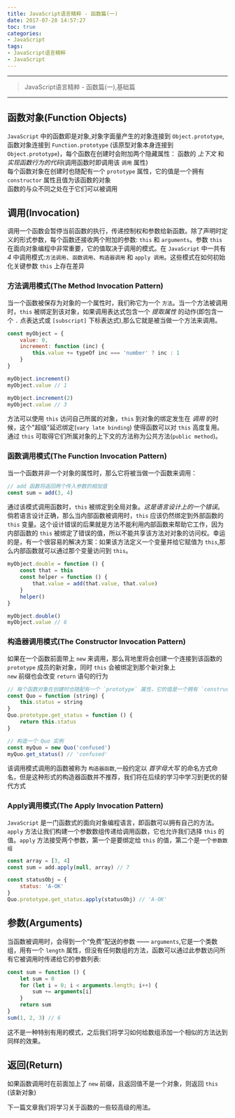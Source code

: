 ```yaml
---
title: JavaScript语言精粹 - 函数篇(一)
date: 2017-07-28 14:57:27
toc: true
categories:
- JavaScript
tags:
- JavaScript语言精粹
- JavaScript
---
```

-----

> JavaScript语言精粹 - 函数篇(一),基础篇

-----

## 函数对象(Function Objects)
`JavaScript` 中的函数即是对象,对象字面量产生的对象连接到 `Object.prototype`,函数对象连接到 `Function.prototype` (该原型对象本身连接到 `Object.prototype`)，每个函数在创建时会附加两个隐藏属性： 函数的 _上下文_ 和 _实现函数行为的代码_(调用函数时即调用该 `调用` 属性)  
每个函数对象在创建时也随配有一个 `prototype` 属性，它的值是一个拥有 `constructor` 属性且值为该函数的对象  
函数的与众不同之处在于它们可以被调用

## 调用(Invocation)
调用一个函数会暂停当前函数的执行，传递控制权和参数给新函数。除了声明时定义的形式参数，每个函数还接收两个附加的参数: `this` 和 `arguments`。参数 `this` 在面向对象编程中非常重要，它的值取决于调用的模式。在 `JavaScript` 中一共有 _4_ 中调用模式:`方法调用`、`函数调用`、`构造器调用` 和 `apply 调用`。这些模式在如何初始化关键参数 `this` 上存在差异

### 方法调用模式(The Method Invocation Pattern)
当一个函数被保存为对象的一个属性时，我们称它为一个 `方法`。当一个方法被调用时，`this` 被绑定到该对象，如果调用表达式包含一个 _提取属性_ 的动作(即包含一个 `.` 点表达式或 `[subscript]` 下标表达式),那么它就是被当做一个方法来调用。
```javascript
const myObject = {
    value: 0,
    increment: function (inc) {
        this.value += typeOf inc === 'number' ? inc : 1
    }
}

myObject.increment()
myObject.value // 1

myObject.increment(2)
myObject.value // 3
```
方法可以使用 `this` 访问自己所属的对象，`this` 到对象的绑定发生在 _调用_ 的时候，这个"超级"延迟绑定(`vary late binding`) 使得函数可以对 `this` 高度复用。通过 `this` 可取得它们所属对象的上下文的方法称为公共方法(`public method`)。

### 函数调用模式(The Function Invocation Pattern)
当一个函数并非一个对象的属性时，那么它将被当做一个函数来调用：
```javascript
// add 函数将返回两个传入参数的相加值
const sum = add(3, 4)
```
通过该模式调用函数时，`this` 被绑定到全局对象。_这是语言设计上的一个错误_。倘若语言设计正确，那么当内部函数被调用时，`this` 应该仍然绑定到外部函数的 `this` 变量。这个设计错误的后果就是方法不能利用内部函数来帮助它工作，因为内部函数的 `this` 被绑定了错误的值，所以不能共享该方法对对象的访问权。幸运的是，有一个很容易的解决方案：如果该方法定义一个变量并给它赋值为 `this`,那么内部函数就可以通过那个变量访问到 `this`。
```javascript
myObject.double = function () {
    const that = this
    const helper = function () {
        that.value = add(that.value, that.value)
    }
    helper()
}

myObject.double()
myObject.value // 6
```

### 构造器调用模式(The Constructor Invocation Pattern)
如果在一个函数前面带上 `new` 来调用，那么背地里将会创建一个连接到该函数的 `prototype` 成员的新对象，同时 `this` 会被绑定到那个新对象上  
`new` 前缀也会改变 `return` 语句的行为
```javascript
// 每个函数对象在创建时也随配有一个 `prototype` 属性，它的值是一个拥有 `constructor` 属性且值为该函数的对象
const Quo = function (string) {
    this.status = string
}
Quo.prototype.get_status = function () {
    return this.status
}

// 构造一个 Quo 实例
const myQuo = new Quo('confused')
myQuo.get_status() // 'confused'
```
该调用模式调用的函数被称为 `构造器函数`,一般约定以 _首字母大写_ 的命名方式命名，但是这种形式的构造器函数并不推荐，我们将在后续的学习中学习到更优的替代方式

### Apply调用模式(The Apply Invocation Pattern)
`JavaScript` 是一门函数式的面向对象编程语言，即函数可以拥有自己的方法。  
`apply` 方法让我们构建一个参数数组传递给调用函数，它也允许我们选择 `this` 的值。`apply` 方法接受两个参数，第一个是要绑定给 `this` 的值，第二个是一个`参数数组`
```javascript
const array = [3, 4]
const sum = add.apply(null, array) // 7

const statusObj = {
    status: 'A-OK'
}
Quo.prototype.get_status.apply(statusObj) // 'A-OK'
```

## 参数(Arguments)
当函数被调用时，会得到一个“免费”配送的参数 —— `arguments`,它是一个类数组，用有一个 `length` 属性，但没有任何数组的方法，函数可以通过此参数访问所有它被调用时传递给它的参数列表:
```javascript
const sum = function () {
    let sum = 0
    for (let i = 0; i < arguments.length; i++) {
        sum += arguments[i]
    }
    return sum
}
sum(1, 2, 3) // 6
```
这不是一种特别有用的模式，之后我们将学习如何给数组添加一个相似的方法达到同样的效果。  

## 返回(Return)
如果函数调用时在前面加上了 `new` 前缀，且返回值不是一个对象，则返回 `this` (该新对象)

下一篇文章我们将学习关于函数的一些较高级的用法。
